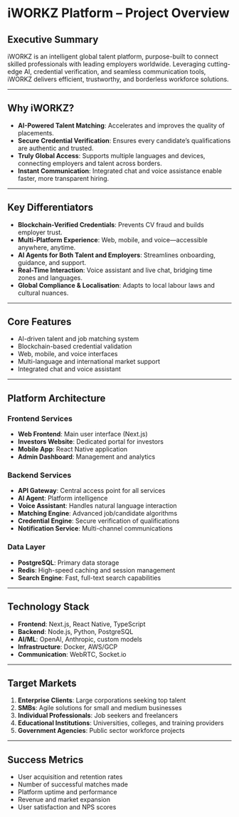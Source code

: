 # iWORKZ Platform – Project Overview

## Executive Summary
iWORKZ is an intelligent global talent platform, purpose-built to connect skilled professionals with leading employers worldwide. Leveraging cutting-edge AI, credential verification, and seamless communication tools, iWORKZ delivers efficient, trustworthy, and borderless workforce solutions.

---

## Why iWORKZ?
- **AI-Powered Talent Matching**: Accelerates and improves the quality of placements.
- **Secure Credential Verification**: Ensures every candidate’s qualifications are authentic and trusted.
- **Truly Global Access**: Supports multiple languages and devices, connecting employers and talent across borders.
- **Instant Communication**: Integrated chat and voice assistance enable faster, more transparent hiring.

---

## Key Differentiators
- **Blockchain-Verified Credentials**: Prevents CV fraud and builds employer trust.
- **Multi-Platform Experience**: Web, mobile, and voice—accessible anywhere, anytime.
- **AI Agents for Both Talent and Employers**: Streamlines onboarding, guidance, and support.
- **Real-Time Interaction**: Voice assistant and live chat, bridging time zones and languages.
- **Global Compliance & Localisation**: Adapts to local labour laws and cultural nuances.

---

## Core Features
- AI-driven talent and job matching system
- Blockchain-based credential validation
- Web, mobile, and voice interfaces
- Multi-language and international market support
- Integrated chat and voice assistant

---

## Platform Architecture

### Frontend Services
- **Web Frontend**: Main user interface (Next.js)
- **Investors Website**: Dedicated portal for investors
- **Mobile App**: React Native application
- **Admin Dashboard**: Management and analytics

### Backend Services
- **API Gateway**: Central access point for all services
- **AI Agent**: Platform intelligence
- **Voice Assistant**: Handles natural language interaction
- **Matching Engine**: Advanced job/candidate algorithms
- **Credential Engine**: Secure verification of qualifications
- **Notification Service**: Multi-channel communications

### Data Layer
- **PostgreSQL**: Primary data storage
- **Redis**: High-speed caching and session management
- **Search Engine**: Fast, full-text search capabilities

---

## Technology Stack
- **Frontend**: Next.js, React Native, TypeScript
- **Backend**: Node.js, Python, PostgreSQL
- **AI/ML**: OpenAI, Anthropic, custom models
- **Infrastructure**: Docker, AWS/GCP
- **Communication**: WebRTC, Socket.io

---

## Target Markets
1. **Enterprise Clients**: Large corporations seeking top talent
2. **SMBs**: Agile solutions for small and medium businesses
3. **Individual Professionals**: Job seekers and freelancers
4. **Educational Institutions**: Universities, colleges, and training providers
5. **Government Agencies**: Public sector workforce projects

---

## Success Metrics
- User acquisition and retention rates
- Number of successful matches made
- Platform uptime and performance
- Revenue and market expansion
- User satisfaction and NPS scores
